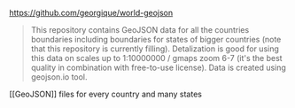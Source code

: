 https://github.com/georgique/world-geojson

> This repository contains GeoJSON data for all the countries boundaries including boundaries for states of bigger countries (note that this repository is currently filling). Detalization is good for using this data on scales up to 1:10000000 / gmaps zoom 6-7 (it's the best quality in combination with free-to-use license). Data is created using geojson.io tool.

[[GeoJSON]] files for every country and many states